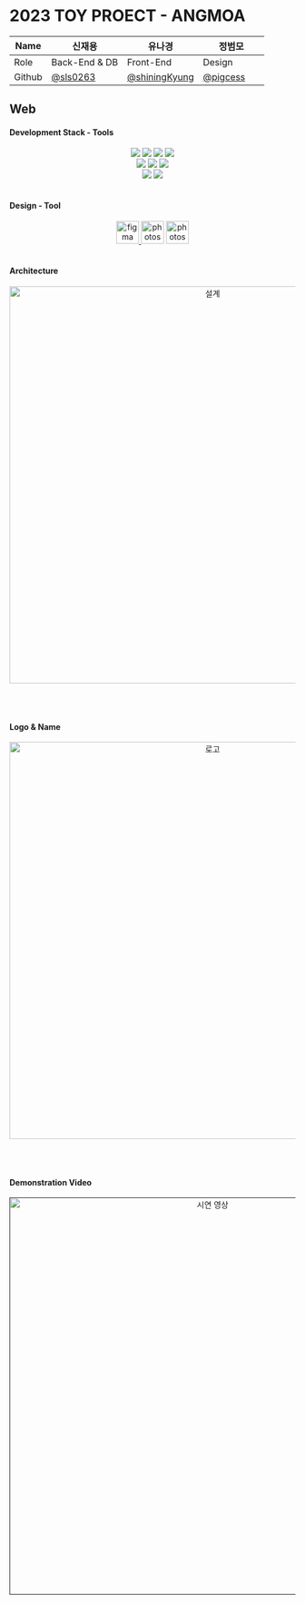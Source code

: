 # 2023 TOY PROECT - ANGMOA

| Name    | 신재용  | 유나경  | 정범모   |
| ------- | --------------------------------------------- | --------------------------------------------- | --------------------------------------------- |
| Role    | Back-End & DB   | Front-End       | Design &nbsp;&nbsp;&nbsp;&nbsp;&nbsp;&nbsp;&nbsp;&nbsp;&nbsp;&nbsp;      |
| Github  | [@sls0263](https://github.com/sls0263) | [@shiningKyung](https://github.com/shiningKyung) | [@pigcess](https://github.com/pigcess) |

## Web

#### Development Stack - Tools

<p align="center"> 
<img src="https://img.shields.io/badge/html5-E34F26?style=for-the-badge&logo=html5&logoColor=white">
<img src="https://img.shields.io/badge/css-1572B6?style=for-the-badge&logo=css3&logoColor=white">
<img src="https://img.shields.io/badge/javascript-F7DF1E?style=for-the-badge&logo=javascript&logoColor=black">
<img src="https://img.shields.io/badge/react-61DAFB?style=for-the-badge&logo=react&logoColor=black">
<br>
<img src="https://img.shields.io/badge/node.js-339933?style=for-the-badge&logo=Node.js&logoColor=white">
<img src="https://img.shields.io/badge/express-000000?style=for-the-badge&logo=express&logoColor=white">
<img src="https://img.shields.io/badge/mysql-4479A1?style=for-the-badge&logo=mysql&logoColor=white">
<br>
<img src="https://img.shields.io/badge/github-181717?style=for-the-badge&logo=github&logoColor=white">
<img src="https://img.shields.io/badge/git-F05032?style=for-the-badge&logo=git&logoColor=white">

<br>
<br>

#### Design - Tool
<p align="center">
<a href="https://www.figma.com/" target="_blank" rel="noreferrer"> <img src="https://www.vectorlogo.zone/logos/figma/figma-icon.svg" alt="figma" width="40" height="40"/> </a>
<img src="https://www.adobe.com/content/dam/shared/images/product-icons/svg/photoshop.svg" alt="photoshop" width="40" height="40"/>
<img src="https://www.adobe.com/content/dam/cc/icons/illustrator.svg" alt="photoshop" width="40" height="40"/>
<br>
<br>

#### Architecture
<p align="center">
  <img width="700px" src="" alt="설계" />
</p>

<br>
<br>

#### Logo & Name
<p align="center">
<img width="700px" src="" alt="로고" />
</p>

<br>
<br>

#### Demonstration Video
<p align="center">
<a href=""><img width="700px" src="" alt="시연 영상" /> </a>
</p>

